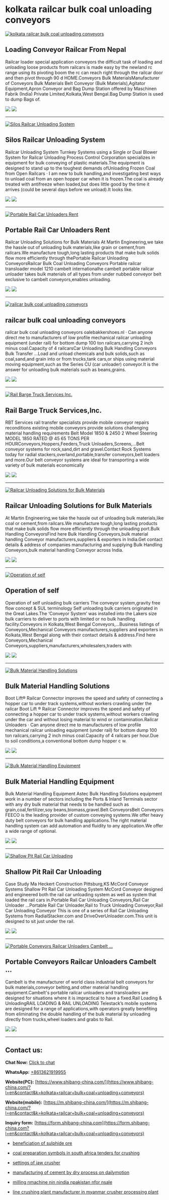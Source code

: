 # kolkata railcar bulk coal unloading conveyors

<a href="https://swt.shibang-china.com/?l=en&img&k=kolkata+railcar+bulk+coal+unloading+conveyors" target="_blank">![kolkata railcar bulk coal unloading conveyors](http://static.shibang-china.com/all-800x300/1000.jpg)</a>

## Loading Conveyor Railcar From Nepal
Railcar loader special application conveyors the difficult task of loading and unloading loose products from railcars is made easy by the newland rc range using its pivoting boom the rc can reach right through the railcar door and then pivot through 90 d HOME.Conveyors Bulk MaterialsManufacturer of Conveyors Bulk Materials Belt Conveyor (Bulk Materials),Agitator Equipment,Apron Conveyor and Bag Dump Station offered by Maschinen Fabrik (India) Private Limited,Kolkata,West Bengal.Bag Dump Station is used to dump Bags of.


<a href="https://whatsapp.shibangsoft.com/WhatsApp.php" target="_blank" title="WhatsApp">![](http://static.shibang-china.com/icon/whatsapp.png)</a> <a href="https://swt.shibang-china.com/?l=en&icon&k=kolkata+railcar+bulk+coal+unloading+conveyors" target="_blank">![](http://static.shibang-china.com/icon/chat-en.png)</a>

---

<a href="https://swt.shibang-china.com/?l=en&img&k=kolkata+railcar+bulk+coal+unloading+conveyors" target="_blank">![Silos Railcar Unloading System](http://static.shibang-china.com/all-800x300/1244.jpg)</a>

## Silos Railcar Unloading System
Railcar Unloading System Turnkey Systems using a Single or Dual Blower System for Railcar Unloading Process Control Corporation specializes in equipment for bulk conveying of plastic materials.The equipment is designed to stand up to the toughest demands ofUnloading Frozen Coal from Open Railcars&nbsp;&#0183;&#32;I am new to bulk handling,and investigating best ways to unload coal from an open hopper car when it is frozen.The coal is already treated with antifreeze when loaded,but does little good by the time it arrives (could be several days before we unload).It looks like.


<a href="https://whatsapp.shibangsoft.com/WhatsApp.php" target="_blank" title="WhatsApp">![](http://static.shibang-china.com/icon/whatsapp.png)</a> <a href="https://swt.shibang-china.com/?l=en&icon&k=kolkata+railcar+bulk+coal+unloading+conveyors" target="_blank">![](http://static.shibang-china.com/icon/chat-en.png)</a>

---

<a href="https://swt.shibang-china.com/?l=en&img&k=kolkata+railcar+bulk+coal+unloading+conveyors" target="_blank">![Portable Rail Car Unloaders Rent](http://static.shibang-china.com/all-800x300/206.jpg)</a>

## Portable Rail Car Unloaders Rent
Railcar Unloading Solutions for Bulk Materials At Martin Engineering,we take the hassle out of unloading bulk materials,like grain or cement,from railcars.We manufacture tough,long lasting products that make bulk solids flow more efficiently through thePortable Railcar Unloading ConveyorsRailcar Bulk Coal Unloading Conveyors Portable railcar transloader model 1210 cambelt internationalhe cambelt portable railcar unloader takes bulk materials of all types from under nubbed conveyor belt exclusive to cambelt conveyors,enables unloading.


<a href="https://whatsapp.shibangsoft.com/WhatsApp.php" target="_blank" title="WhatsApp">![](http://static.shibang-china.com/icon/whatsapp.png)</a> <a href="https://swt.shibang-china.com/?l=en&icon&k=kolkata+railcar+bulk+coal+unloading+conveyors" target="_blank">![](http://static.shibang-china.com/icon/chat-en.png)</a>

---

<a href="https://swt.shibang-china.com/?l=en&img&k=kolkata+railcar+bulk+coal+unloading+conveyors" target="_blank">![railcar bulk coal unloading conveyors](http://static.shibang-china.com/all-800x300/803.jpg)</a>

## railcar bulk coal unloading conveyors
railcar bulk coal unloading conveyors oalebakkershoes.nl &#183; Can anyone direct me to manufacturers of low profile mechanical railcar unloading equipment (under rail) for bottom dump 100 ton railcars,carrying 2 inch minus coal.Capacity of 4 railcarsCar Unloading Bulk Handling Conveyors Bulk Transfer …Load and unload chemicals and bulk solids,such as coal,sand,and grain into or from trucks,tank cars,or ships using material moving equipment,such as the Series CU (car unloader) conveyor.It is the answer for unloading bulk materials such as beans,grains.


<a href="https://whatsapp.shibangsoft.com/WhatsApp.php" target="_blank" title="WhatsApp">![](http://static.shibang-china.com/icon/whatsapp.png)</a> <a href="https://swt.shibang-china.com/?l=en&icon&k=kolkata+railcar+bulk+coal+unloading+conveyors" target="_blank">![](http://static.shibang-china.com/icon/chat-en.png)</a>

---

<a href="https://swt.shibang-china.com/?l=en&img&k=kolkata+railcar+bulk+coal+unloading+conveyors" target="_blank">![Rail Barge Truck Services,Inc.](http://static.shibang-china.com/all-800x300/1293.jpg)</a>

## Rail Barge Truck Services,Inc.
RBT Services rail transfer specialists provide mobile conveyor repairs reconditions existing mobile conveyors provide solutions challenging material handling requirements Belt Model 1850 &amp; 2450 2 Wheel Steering MODEL 1850 RATED @ 45 65 TONS PER HOURConveyors,Hoppers,Feeders,Truck Unloaders,Screens,…Belt conveyor systems for rock,sand,dirt and gravel.Contact Rock Systems today for radial stackers,overland,portable,transfer conveyors,belt loaders and more.Our belt conveyor systems are ideal for transporting a wide variety of bulk materials economically


<a href="https://whatsapp.shibangsoft.com/WhatsApp.php" target="_blank" title="WhatsApp">![](http://static.shibang-china.com/icon/whatsapp.png)</a> <a href="https://swt.shibang-china.com/?l=en&icon&k=kolkata+railcar+bulk+coal+unloading+conveyors" target="_blank">![](http://static.shibang-china.com/icon/chat-en.png)</a>

---

<a href="https://swt.shibang-china.com/?l=en&img&k=kolkata+railcar+bulk+coal+unloading+conveyors" target="_blank">![Railcar Unloading Solutions for Bulk Materials](http://static.shibang-china.com/all-800x300/483.jpg)</a>

## Railcar Unloading Solutions for Bulk Materials
At Martin Engineering,we take the hassle out of unloading bulk materials,like coal or cement,from railcars.We manufacture tough,long lasting products that make bulk solids flow more efficiently through the unloading port.Bulk Handling ConveyorsFind here Bulk Handling Conveyors,bulk material handling Conveyor manufacturers,suppliers &amp; exporters in India.Get contact details &amp; address of companies manufacturing and supplying Bulk Handling Conveyors,bulk material handling Conveyor across India.


<a href="https://whatsapp.shibangsoft.com/WhatsApp.php" target="_blank" title="WhatsApp">![](http://static.shibang-china.com/icon/whatsapp.png)</a> <a href="https://swt.shibang-china.com/?l=en&icon&k=kolkata+railcar+bulk+coal+unloading+conveyors" target="_blank">![](http://static.shibang-china.com/icon/chat-en.png)</a>

---

<a href="https://swt.shibang-china.com/?l=en&img&k=kolkata+railcar+bulk+coal+unloading+conveyors" target="_blank">![Operation of self](http://static.shibang-china.com/all-800x300/811.jpg)</a>

## Operation of self
Operation of self unloading bulk carriers The conveyor system,gravity free flow concept &amp; SUL terminology Self unloading bulk carriers originated in the Great Lakes.The ‘Conveyor System’ was installed into the Lakers size bulk carriers to deliver to ports with limited or no bulk handling facility.Conveyors in Kolkata,West Bengal Conveyors,…Business listings of Conveyors,Mechanical Conveyors manufacturers,suppliers and exporters in Kolkata,West Bengal along with their contact details &amp; address.Find here Conveyors,Mechanical Conveyors,suppliers,manufacturers,wholesalers,traders with


<a href="https://whatsapp.shibangsoft.com/WhatsApp.php" target="_blank" title="WhatsApp">![](http://static.shibang-china.com/icon/whatsapp.png)</a> <a href="https://swt.shibang-china.com/?l=en&icon&k=kolkata+railcar+bulk+coal+unloading+conveyors" target="_blank">![](http://static.shibang-china.com/icon/chat-en.png)</a>

---

<a href="https://swt.shibang-china.com/?l=en&img&k=kolkata+railcar+bulk+coal+unloading+conveyors" target="_blank">![Bulk Material Handling Solutions](http://static.shibang-china.com/all-800x300/708.jpg)</a>

## Bulk Material Handling Solutions
Boot Lift&#174; Railcar Connector improves the speed and safety of connecting a hopper car to under track systems,without workers crawling under the railcar Boot Lift &#174; Railcar Connector improves the speed and safety of connecting a hopper car to under track systems,without workers crawling under the car and without losing material to wind or contamination.Railcar Unloaders&nbsp;&#0183;&#32;Can anyone direct me to manufacturers of low profile mechanical railcar unloading equipment (under rail) for bottom dump 100 ton railcars,carrying 2 inch minus coal.Capacity of 4 railcars per hour.Due to soil conditions,a conventional bottom dump hopper c w.


<a href="https://whatsapp.shibangsoft.com/WhatsApp.php" target="_blank" title="WhatsApp">![](http://static.shibang-china.com/icon/whatsapp.png)</a> <a href="https://swt.shibang-china.com/?l=en&icon&k=kolkata+railcar+bulk+coal+unloading+conveyors" target="_blank">![](http://static.shibang-china.com/icon/chat-en.png)</a>

---

<a href="https://swt.shibang-china.com/?l=en&img&k=kolkata+railcar+bulk+coal+unloading+conveyors" target="_blank">![Bulk Material Handling Equipment](http://static.shibang-china.com/all-800x300/30.jpg)</a>

## Bulk Material Handling Equipment
Bulk Material Handling Equipment Astec Bulk Handling Solutions equipment work in a number of sectors including the Ports &amp; Inland Terminals sector with any dry bulk material that needs to be handled such as grain,coal,fertilizer,soy beans,biomass,gravel.Belt ConveyorsBelt Conveyors FEECO is the leading provider of custom conveying systems.We offer heavy duty belt conveyors for bulk handling applications.The right material handling system can add automation and fluidity to any application.We offer a wide range of optional.


<a href="https://whatsapp.shibangsoft.com/WhatsApp.php" target="_blank" title="WhatsApp">![](http://static.shibang-china.com/icon/whatsapp.png)</a> <a href="https://swt.shibang-china.com/?l=en&icon&k=kolkata+railcar+bulk+coal+unloading+conveyors" target="_blank">![](http://static.shibang-china.com/icon/chat-en.png)</a>

---

<a href="https://swt.shibang-china.com/?l=en&img&k=kolkata+railcar+bulk+coal+unloading+conveyors" target="_blank">![Shallow Pit Rail Car Unloading](http://static.shibang-china.com/all-800x300/1479.jpg)</a>

## Shallow Pit Rail Car Unloading
Case Study Ma Heckert Construction Pittsburg,KS McCord Conveyor Systems Shallow Pit Rail Car Unloading System McCord Conveyor designed and engineered both the rail car unloading system as well as system that loaded the rail cars in.Portable Rail Car Unloading Conveyors,Rail Car Unloader …Portable Rail Car Unloader,Rail to Truck Unloading Conveyor,Rail Car Unloading Conveyor This is one of a series of Rail Car Unloading Systems from RadialStacker.com and DriveOverUnloader.com.This unit is designed to sit just under the rail.


<a href="https://whatsapp.shibangsoft.com/WhatsApp.php" target="_blank" title="WhatsApp">![](http://static.shibang-china.com/icon/whatsapp.png)</a> <a href="https://swt.shibang-china.com/?l=en&icon&k=kolkata+railcar+bulk+coal+unloading+conveyors" target="_blank">![](http://static.shibang-china.com/icon/chat-en.png)</a>

---

<a href="https://swt.shibang-china.com/?l=en&img&k=kolkata+railcar+bulk+coal+unloading+conveyors" target="_blank">![Portable Conveyors Railcar Unloaders Cambelt …](http://static.shibang-china.com/all-800x300/901.jpg)</a>

## Portable Conveyors Railcar Unloaders Cambelt …
Cambelt is the manufacturer of world class industrial belt conveyors for bulk materials,conveyor belting,and other material handling equipment.Cambelt's portable railcar unloaders and transloaders are designed for situations where it is impractical to have a fixed.Rail Loading &amp; UnloadingRAIL LOADING &amp; RAIL UNLOADING Telestack’s mobile systems are designed for a range of applications,with operators greatly benefiting from eliminating the double handling of the bulk material by unloading directly from trucks,wheel loaders and grabs to Rail.


<a href="https://whatsapp.shibangsoft.com/WhatsApp.php" target="_blank" title="WhatsApp">![](http://static.shibang-china.com/icon/whatsapp.png)</a> <a href="https://swt.shibang-china.com/?l=en&icon&k=kolkata+railcar+bulk+coal+unloading+conveyors" target="_blank">![](http://static.shibang-china.com/icon/chat-en.png)</a>

---
## Contact us:

**Chat Now:** [Click to chat](https://swt.shibang-china.com?l=en&contact&k=kolkata+railcar+bulk+coal+unloading+conveyors)

**WhatsApp:**  [+8613621919955](https://whatsapp.shibangsoft.com/WhatsApp.php)

**Website(PC):** [https://www.shibang-china.com/](https://www.shibang-china.com/?l=en&contact&k=kolkata+railcar+bulk+coal+unloading+conveyors)

**Website(mobile):** [https://m.shibang-china.com/](https://m.shibang-china.com/?l=en&contact&k=kolkata+railcar+bulk+coal+unloading+conveyors)

**Inquiry form:** [https://form.shibang-china.com](https://form.shibang-china.com?l=en&contact&k=kolkata+railcar+bulk+coal+unloading+conveyors)

* [beneficiation of sulphide ore](../132/beneficiation%20of%20sulphide%20ore.md)

* [coal preparation symbols in south africa tenders for crushing](../126/coal%20preparation%20symbols%20in%20south%20africa%20tenders%20for%20crushing.md)

* [settings of jaw crusher](../136/settings%20of%20jaw%20crusher.md)

* [manufacturing of cement by dry process on dailymotion](../127/manufacturing%20of%20cement%20by%20dry%20process%20on%20dailymotion.md)

* [milling nmachine nin nindia npakistan nfor nsale](../137/milling%20nmachine%20nin%20nindia%20npakistan%20nfor%20nsale.md)

* [line crushing plant manufacturer in myanmar crusher processing plant](../131/line%20crushing%20plant%20manufacturer%20in%20myanmar%20crusher%20processing%20plant.md)